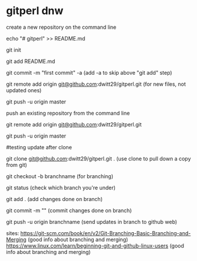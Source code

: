 # gitperl dnw

create a new repository on the command line

echo "# gitperl" >> README.md

git init

git add README.md

git commit -m "first commit"  -a   (add -a to skip above "git add" step)

git remote add origin git@github.com:dwitt29/gitperl.git   (for new files, not updated ones)

git push -u origin master


push an existing repository from the command line

git remote add origin git@github.com:dwitt29/gitperl.git

git push -u origin master


#testing update after clone


git clone git@github.com:dwitt29/gitperl.git .   (use clone to pull down a copy from git)


git checkout -b branchname  (for branching)

git status (check which branch you're under)

git add . (add changes done on branch)

git commit -m ""  (commit changes done on branch)

git push -u origin branchname (send updates in branch to github web)


sites:
https://git-scm.com/book/en/v2/Git-Branching-Basic-Branching-and-Merging (good info about branching and merging)
https://www.linux.com/learn/beginning-git-and-github-linux-users  (good info about branching and merging)
